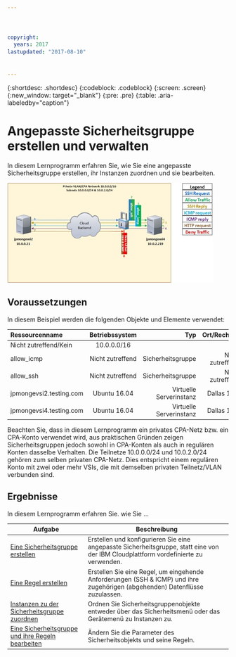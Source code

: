 ```yaml
---



copyright:
  years: 2017
lastupdated: "2017-08-10"


---
```


{:shortdesc: .shortdesc}
{:codeblock: .codeblock}
{:screen: .screen}
{:new_window: target="_blank"}
{:pre: .pre}
{:table: .aria-labeledby="caption"}

# Angepasste Sicherheitsgruppe erstellen und verwalten
In diesem Lernprogramm erfahren Sie, wie Sie eine angepasste Sicherheitsgruppe erstellen, ihr Instanzen zuordnen und sie bearbeiten.  

![Angepasste Sicherheitsgruppe](./images/goal.jpg)

## Voraussetzungen
In diesem Beispiel werden die folgenden Objekte und Elemente verwendet:

| Ressourcenname  | Betriebssystem | Typ | Ort/Rechenzentrum | IP/Teilnetz |
|:------------- |:---------------:| -------------:| :---------------:| ---------------:|
| Nicht zutreffend/Kein | 10.0.0.0/16 |
| allow_icmp | Nicht zutreffend  |Sicherheitsgruppe | Nicht zutreffend/Kein | 0.0.0.0/0 |
| allow_ssh | Nicht zutreffend  |Sicherheitsgruppe | Nicht zutreffend/Kein | 0.0.0.0/0 |
|jpmongevsi2.testing.com | Ubuntu 16.04 | Virtuelle Serverinstanz | Dallas 10 Pod 01 | 10.0.0.21 |	
|jpmongevsi4.testing.com | Ubuntu 16.04 | Virtuelle Serverinstanz |	Dallas 10 Pod 01	| 10.0.2.219 |


Beachten Sie, dass in diesem Lernprogramm ein privates CPA-Netz bzw. ein CPA-Konto verwendet wird, aus praktischen Gründen zeigen Sicherheitsgruppen jedoch sowohl in CPA-Konten als auch in regulären Konten dasselbe Verhalten. Die Teilnetze 10.0.0.0/24 und 10.0.2.0/24 gehören zum selben privaten CPA-Netz. Dies entspricht einem regulären Konto mit zwei oder mehr VSIs, die mit demselben privaten Teilnetz/VLAN verbunden sind. 


## Ergebnisse

In diesem Lernprogramm erfahren Sie. wie Sie ... 

Aufgabe  |Beschreibung
------------- | -------------
[Eine Sicherheitsgruppe erstellen](csg_create.html) | Erstellen und konfigurieren Sie eine angepasste Sicherheitsgruppe, statt eine von der IBM Cloudplattform vordefinierte zu verwenden. 
[Eine Regel erstellen](csg_rule.html)  | Erstellen Sie eine Regel, um eingehende Anforderungen (SSH & ICMP) und ihre zugehörigen (abgehenden) Datenflüsse zuzulassen. 
[Instanzen zu der Sicherheitsgruppe zuordnen](csg_assign_instances.html) | Ordnen Sie Sicherheitsgruppenobjekte entweder über das Sicherheitsmenü oder das Gerätemenü zu Instanzen zu.
[Eine Sicherheitsgruppe und ihre Regeln bearbeiten](csg_edit.html) | Ändern Sie die Parameter des Sicherheitsobjekts und seine Regeln.

